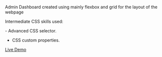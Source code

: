 <p>Admin Dashboard created using mainly flexbox and grid for the layout of the webpage</p>
<p>Intermediate CSS skills used: </p>
 -  Advanced CSS selector.

 - CSS custom properties.

 <a href="https://deannguyen98.github.io/Deannguyen-project-dashboard/">Live Demo</a>
